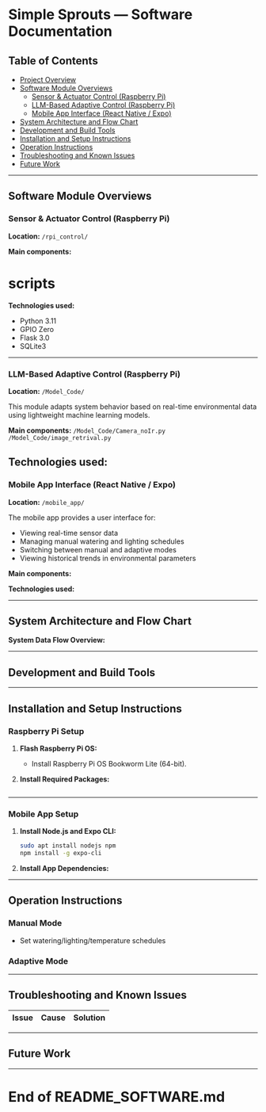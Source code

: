 # Simple Sprouts — Software Documentation

## Table of Contents
- [Project Overview](#project-overview)
- [Software Module Overviews](#software-module-overviews)
  - [Sensor & Actuator Control (Raspberry Pi)](#sensor--actuator-control-raspberry-pi)
  - [LLM-Based Adaptive Control (Raspberry Pi)](#llm-based-adaptive-control-raspberry-pi)
  - [Mobile App Interface (React Native / Expo)](#mobile-app-interface-react-native--expo)
- [System Architecture and Flow Chart](#system-architecture-and-flow-chart)
- [Development and Build Tools](#development-and-build-tools)
- [Installation and Setup Instructions](#installation-and-setup-instructions)
- [Operation Instructions](#operation-instructions)
- [Troubleshooting and Known Issues](#troubleshooting-and-known-issues)
- [Future Work](#future-work)

---

## Software Module Overviews

### Sensor & Actuator Control (Raspberry Pi)

**Location:** `/rpi_control/`  

<SOURAV>

**Main components:**

# scripts
<SOURAV>

**Technologies used:**
- Python 3.11
- GPIO Zero
- Flask 3.0
- SQLite3

---

### LLM-Based Adaptive Control (Raspberry Pi)

**Location:** `/Model_Code/`

This module adapts system behavior based on real-time environmental data using lightweight machine learning models.

**Main components:**
`/Model_Code/Camera_noIr.py`
`/Model_Code/image_retrival.py`

**Technologies used:**
<SOURAV>
---

### Mobile App Interface (React Native / Expo)

**Location:** `/mobile_app/`

The mobile app provides a user interface for:
- Viewing real-time sensor data
- Managing manual watering and lighting schedules
- Switching between manual and adaptive modes
- Viewing historical trends in environmental parameters

**Main components:**


**Technologies used:**


---

## System Architecture and Flow Chart

**System Data Flow Overview:**



---

## Development and Build Tools

---

## Installation and Setup Instructions

### Raspberry Pi Setup

1. **Flash Raspberry Pi OS:**
   - Install Raspberry Pi OS Bookworm Lite (64-bit).

2. **Install Required Packages:**
 
     ```

---

### Mobile App Setup

1. **Install Node.js and Expo CLI:**
   ```bash
   sudo apt install nodejs npm
   npm install -g expo-cli
   ```

2. **Install App Dependencies:**

---

## Operation Instructions

### Manual Mode
- Set watering/lighting/temperature schedules

### Adaptive Mode

---

## Troubleshooting and Known Issues

| Issue                             | Cause                                | Solution                           |
|-----------------------------------|--------------------------------------|------------------------------------|

---

## Future Work



---
# End of README_SOFTWARE.md
